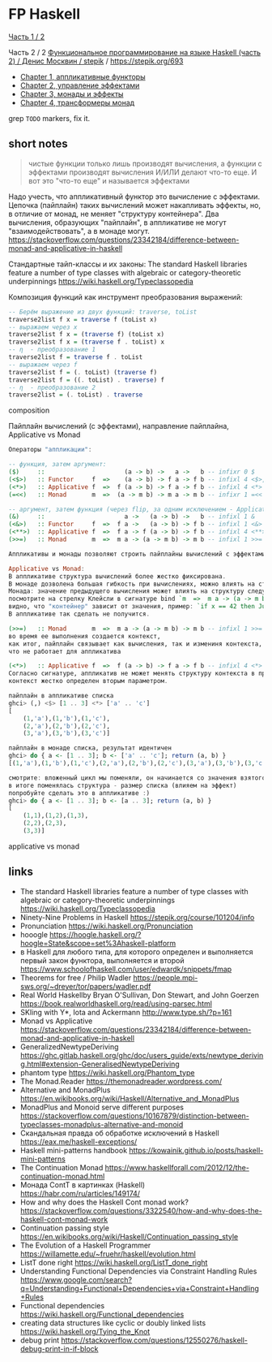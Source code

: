 # FP Haskell

[Часть 1 / 2](https://github.com/vasnake/fp_haskell-c1)

Часть 2 / 2
[Функциональное программирование на языке Haskell (часть 2) / Денис Москвин / stepik](https://stepik.org/course/693/syllabus) /
https://stepik.org/693

- [Chapter 1, аппликативные функторы](./chapter1.md)
- [Chapter 2, управление эффектами](./chapter2.md)
- [Chapter 3, монады и эффекты](./chapter3.md)
- [Chapter 4, трансформеры монад](./chapter4.md)

grep `TODO` markers, fix it.

## short notes

> чистые функции только лишь производят вычисления, а функции с эффектами
производят вычисления И/ИЛИ делают что-то еще. И вот это "что-то еще" и называется эффектами

Надо учесть, что аппликативный функтор это вычисление с эффектами.
Цепочка (пайплайн) таких вычислений может накапливать эффекты, но, в отличие от монад, не меняет "структуру контейнера".
Два вычисления, образующих "пайплайн", в аппликативе не могут "взаимодействовать", а в монаде могут.
https://stackoverflow.com/questions/23342184/difference-between-monad-and-applicative-in-haskell

Стандартные тайп-классы и их законы:
The standard Haskell libraries feature a number of type classes with algebraic or category-theoretic underpinnings https://wiki.haskell.org/Typeclassopedia

Композиция функций как инструмент преобразования выражений:
```hs
-- Берём выражение из двух функций: traverse, toList
traverse2list f x = traverse f (toList x)
-- выражаем через x
traverse2list f x = (traverse f) (toList x)
traverse2list f x = (traverse f . toList) x
-- η  - преобразование 1
traverse2list f = traverse f . toList
-- выражаем через f
traverse2list f = (. toList) (traverse f)
traverse2list f = ((. toList) . traverse) f
-- η  - преобразование 2
traverse2list = (. toList) . traverse
```
composition

Пайплайн вычислений (с эффектами), направление пайплайна, Applicative vs Monad
```hs
Операторы "аппликации":

-- функция, затем аргумент:
($)     ::                      (a -> b) ->   a ->   b -- infixr 0 $
(<$>)   :: Functor     f  =>    (a -> b) -> f a -> f b -- infixl 4 <$>, fmap
(<*>)   :: Applicative f  =>  f (a -> b) -> f a -> f b -- infixl 4 <*>
(=<<)   :: Monad       m  =>  (a -> m b) -> m a -> m b -- infixr 1 =<<

-- аргумент, затем функция (через flip, за одним исключением - Applicative):
(&)     ::                      a ->   (a -> b) ->   b -- infixl 1 &    -- Data.Function
(<&>)   :: Functor     f  =>  f a ->   (a -> b) -> f b -- infixl 1 <&>  -- Control.Lens.Operators
(<**>)  :: Applicative f  =>  f a -> f (a -> b) -> f b -- infixl 4 <**> -- Control.Applicative
(>>=)   :: Monad       m  =>  m a -> (a -> m b) -> m b -- infixl 1 >>=

Аппликативы и монады позволяют строить пайплайны вычислений с эффектами.

Applicative vs Monad:
В аппликативе структура вычислений более жестко фиксирована.
В монаде дозволена большая гибкость при вычислениях, можно влиять на структуру контекста (на эффекты).
Монада: значение предыдущего вычисления может влиять на структуру следующих вычислений,
посмотрите на стрелку Клейсли в сигнатуре bind `m  =>  m a -> (a -> m b) -> m b`,
видно, что "контейнер" зависит от значения, пример: `if x == 42 then Just "foo" else Nothing`.
В аппликативе так сделать не получится.

(>>=)   :: Monad       m  =>  m a -> (a -> m b) -> m b -- infixl 1 >>=
во время ее выполнения создается контекст,
как итог, пайплайн связывает как вычисления, так и измениня контекста,
что не работает для аппликатива

(<*>)   :: Applicative f  =>  f (a -> b) -> f a -> f b -- infixl 4 <*>
Согласно сигнатуре, аппликатив не может менять структуру контекста в процессе выполнения функции,
контекст жестко определен вторым параметром.

пайплайн в аппликативе списка
ghci> (,) <$> [1 .. 3] <*> ['a' .. 'c']
[
    (1,'a'),(1,'b'),(1,'c'),
    (2,'a'),(2,'b'),(2,'c'),
    (3,'a'),(3,'b'),(3,'c')]

пайплайн в монаде списка, результат идентичен
ghci> do { a <- [1 .. 3]; b <- ['a' .. 'c']; return (a, b) }
[(1,'a'),(1,'b'),(1,'c'),(2,'a'),(2,'b'),(2,'c'),(3,'a'),(3,'b'),(3,'c')]

смотрите: вложенный цикл мы поменяли, он начинается со значения взятого из внешнего цикла
в итоге поменялась структура - размер списка (влияем на эффект)
попробуйте сделать это в аппликативе :)
ghci> do { a <- [1 .. 3]; b <- [a .. 3]; return (a, b) }
[
    (1,1),(1,2),(1,3),
    (2,2),(2,3),
    (3,3)]

```
applicative vs monad

## links

- The standard Haskell libraries feature a number of type classes with algebraic or category-theoretic underpinnings https://wiki.haskell.org/Typeclassopedia
- Ninety-Nine Problems in Haskell https://stepik.org/course/101204/info
- Pronunciation https://wiki.haskell.org/Pronunciation
- hooogle https://hoogle.haskell.org/?hoogle=State&scope=set%3Ahaskell-platform
- в Haskell для любого типа, для которого определен и выполняется первый закон функтора, выполняется и второй https://www.schoolofhaskell.com/user/edwardk/snippets/fmap
- Theorems for free / Philip Wadler https://people.mpi-sws.org/~dreyer/tor/papers/wadler.pdf
- Real World Haskellby Bryan O'Sullivan, Don Stewart, and John Goerzen https://book.realworldhaskell.org/read/using-parsec.html
- SKIing with Y*, Iota and Ackermann http://www.type.sh/?p=161
- Monad vs Applicative https://stackoverflow.com/questions/23342184/difference-between-monad-and-applicative-in-haskell
- GeneralizedNewtypeDeriving https://ghc.gitlab.haskell.org/ghc/doc/users_guide/exts/newtype_deriving.html#extension-GeneralisedNewtypeDeriving
- phantom type https://wiki.haskell.org/Phantom_type
- The Monad.Reader https://themonadreader.wordpress.com/
- Alternative and MonadPlus https://en.wikibooks.org/wiki/Haskell/Alternative_and_MonadPlus
- MonadPlus and Monoid serve different purposes https://stackoverflow.com/questions/10167879/distinction-between-typeclasses-monadplus-alternative-and-monoid
- Скандальная правда об обработке исключений в Haskell https://eax.me/haskell-exceptions/
- Haskell mini-patterns handbook https://kowainik.github.io/posts/haskell-mini-patterns
- The Continuation Monad https://www.haskellforall.com/2012/12/the-continuation-monad.html
- Монада ContT в картинках (Haskell) https://habr.com/ru/articles/149174/
- How and why does the Haskell Cont monad work? https://stackoverflow.com/questions/3322540/how-and-why-does-the-haskell-cont-monad-work
- Continuation passing style https://en.wikibooks.org/wiki/Haskell/Continuation_passing_style
- The Evolution of a Haskell Programmer https://willamette.edu/~fruehr/haskell/evolution.html
- ListT done right https://wiki.haskell.org/ListT_done_right
- Understanding Functional Dependencies via Constraint Handling Rules https://www.google.com/search?q=Understanding+Functional+Dependencies+via+Constraint+Handling+Rules
- Functional dependencies https://wiki.haskell.org/Functional_dependencies
- creating data structures like cyclic or doubly linked lists https://wiki.haskell.org/Tying_the_Knot
- debug print https://stackoverflow.com/questions/12550276/haskell-debug-print-in-if-block
